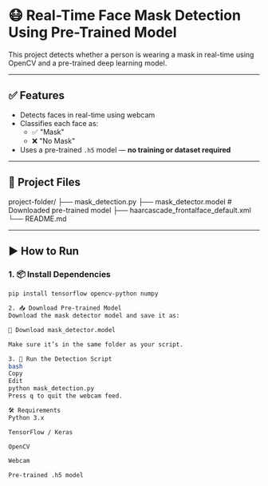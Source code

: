 # 😷 Real-Time Face Mask Detection Using Pre-Trained Model

This project detects whether a person is wearing a mask in real-time using OpenCV and a pre-trained deep learning model.

---

## ✅ Features

- Detects faces in real-time using webcam
- Classifies each face as:
  - ✅ "Mask"
  - ❌ "No Mask"
- Uses a pre-trained `.h5` model — **no training or dataset required**

---

## 📂 Project Files

project-folder/
├── mask_detection.py
├── mask_detector.model # Downloaded pre-trained model
├── haarcascade_frontalface_default.xml
└── README.md


---

## ▶️ How to Run

### 1. 📦 Install Dependencies

```bash
pip install tensorflow opencv-python numpy

2. 📥 Download Pre-trained Model
Download the mask detector model and save it as:

📁 Download mask_detector.model

Make sure it’s in the same folder as your script.

3. 🧠 Run the Detection Script
bash
Copy
Edit
python mask_detection.py
Press q to quit the webcam feed.

🛠 Requirements
Python 3.x

TensorFlow / Keras

OpenCV

Webcam

Pre-trained .h5 model

